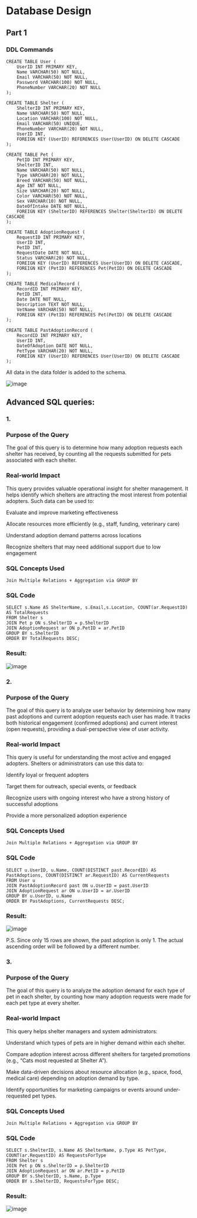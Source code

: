 # Database Design

## Part 1

### DDL Commands
```
CREATE TABLE User (
    UserID INT PRIMARY KEY,
    Name VARCHAR(50) NOT NULL,
    Email VARCHAR(50) NOT NULL,
    Password VARCHAR(100) NOT NULL,
    PhoneNumber VARCHAR(20) NOT NULL
);

CREATE TABLE Shelter (
    ShelterID INT PRIMARY KEY,
    Name VARCHAR(50) NOT NULL,
    Location VARCHAR(100) NOT NULL,
    Email VARCHAR(50) UNIQUE,
    PhoneNumber VARCHAR(20) NOT NULL,
    UserID INT,
    FOREIGN KEY (UserID) REFERENCES User(UserID) ON DELETE CASCADE
);

CREATE TABLE Pet (
    PetID INT PRIMARY KEY,
    ShelterID INT,
    Name VARCHAR(50) NOT NULL,
    Type VARCHAR(20) NOT NULL,
    Breed VARCHAR(50) NOT NULL,
    Age INT NOT NULL,
    Size VARCHAR(20) NOT NULL,
    Color VARCHAR(50) NOT NULL,
    Sex VARCHAR(10) NOT NULL,
    DateOfIntake DATE NOT NULL,
    FOREIGN KEY (ShelterID) REFERENCES Shelter(ShelterID) ON DELETE CASCADE
);

CREATE TABLE AdoptionRequest (
    RequestID INT PRIMARY KEY,
    UserID INT,
    PetID INT,
    RequestDate DATE NOT NULL,
    Status VARCHAR(20) NOT NULL,
    FOREIGN KEY (UserID) REFERENCES User(UserID) ON DELETE CASCADE,
    FOREIGN KEY (PetID) REFERENCES Pet(PetID) ON DELETE CASCADE
);

CREATE TABLE MedicalRecord (
    RecordID INT PRIMARY KEY,
    PetID INT,
    Date DATE NOT NULL,
    Description TEXT NOT NULL,
    VetName VARCHAR(50) NOT NULL,
    FOREIGN KEY (PetID) REFERENCES Pet(PetID) ON DELETE CASCADE
);

CREATE TABLE PastAdoptionRecord (
    RecordID INT PRIMARY KEY,
    UserID INT,
    DateOfAdoption DATE NOT NULL,
    PetType VARCHAR(20) NOT NULL,
    FOREIGN KEY (UserID) REFERENCES User(UserID) ON DELETE CASCADE
);
```
All data in the data folder is added to the schema.

![image](https://github.com/user-attachments/assets/ad753648-87a0-4411-8fed-366530d17c06)

## Advanced SQL queries:
### 1. 
### Purpose of the Query
The goal of this query is to determine how many adoption requests each shelter has received, by counting all the requests submitted for pets associated with each shelter.
### Real-world Impact
This query provides valuable operational insight for shelter management. It helps identify which shelters are attracting the most interest from potential adopters. Such data can be used to:

Evaluate and improve marketing effectiveness

Allocate resources more efficiently (e.g., staff, funding, veterinary care)

Understand adoption demand patterns across locations

Recognize shelters that may need additional support due to low engagement
### SQL Concepts Used
`Join Multiple Relations + Aggregation via GROUP BY`
### SQL Code
```
SELECT s.Name AS ShelterName, s.Email,s.Location, COUNT(ar.RequestID) AS TotalRequests
FROM Shelter s
JOIN Pet p ON s.ShelterID = p.ShelterID
JOIN AdoptionRequest ar ON p.PetID = ar.PetID
GROUP BY s.ShelterID
ORDER BY TotalRequests DESC;
```
### Result:
![image](https://github.com/user-attachments/assets/730b1a7e-7fc5-4fd8-aaa7-55c63e0677a0)

### 2.
### Purpose of the Query
The goal of this query is to analyze user behavior by determining how many past adoptions and current adoption requests each user has made. It tracks both historical engagement (confirmed adoptions) and current interest (open requests), providing a dual-perspective view of user activity.
### Real-world Impact
This query is useful for understanding the most active and engaged adopters.
Shelters or administrators can use this data to:

Identify loyal or frequent adopters

Target them for outreach, special events, or feedback

Recognize users with ongoing interest who have a strong history of successful adoptions

Provide a more personalized adoption experience
### SQL Concepts Used
`Join Multiple Relations + Aggregation via GROUP BY`
### SQL Code
```
SELECT u.UserID, u.Name, COUNT(DISTINCT past.RecordID) AS PastAdoptions, COUNT(DISTINCT ar.RequestID) AS CurrentRequests
FROM User u
JOIN PastAdoptionRecord past ON u.UserID = past.UserID
JOIN AdoptionRequest ar ON u.UserID = ar.UserID
GROUP BY u.UserID, u.Name
ORDER BY PastAdoptions, CurrentRequests DESC;
```
### Result:
![image](https://github.com/user-attachments/assets/efa12162-597d-4b27-8a0b-ab5f67583347)

P.S. Since only 15 rows are shown, the past adoption is only 1. The actual ascending order will be followed by a different number.

### 3.
### Purpose of the Query
The goal of this query is to analyze the adoption demand for each type of pet in each shelter, by counting how many adoption requests were made for each pet type at every shelter.
### Real-world Impact
This query helps shelter managers and system administrators:

Understand which types of pets are in higher demand within each shelter.

Compare adoption interest across different shelters for targeted promotions (e.g., “Cats most requested at Shelter A”).

Make data-driven decisions about resource allocation (e.g., space, food, medical care) depending on adoption demand by type.

Identify opportunities for marketing campaigns or events around under-requested pet types.
### SQL Concepts Used
`Join Multiple Relations + Aggregation via GROUP BY`
### SQL Code
```
SELECT s.ShelterID, s.Name AS ShelterName, p.Type AS PetType, COUNT(ar.RequestID) AS RequestsForType
FROM Shelter s
JOIN Pet p ON s.ShelterID = p.ShelterID
JOIN AdoptionRequest ar ON ar.PetID = p.PetID
GROUP BY s.ShelterID, s.Name, p.Type
ORDER BY s.ShelterID, RequestsForType DESC;
```
### Result:
![image](https://github.com/user-attachments/assets/02a0890a-6f91-438c-ad82-a55f67abd14a)

